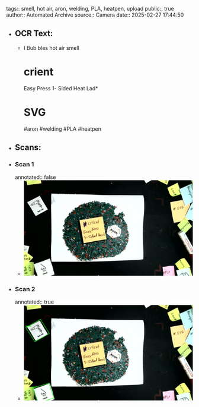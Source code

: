 tags:: smell, hot air, aron, welding, PLA, heatpen, upload
public:: true
author:: Automated Archive
source:: Camera
date:: 2025-02-27 17:44:50

- ## OCR Text:
	- I Bub
	  bles
	  hot air
	  smell
	  # crient
	  Easy Press
	  1- Sided Heat
	  Lad*
	  # SVG
	  #aron
	  #welding
	  #PLA
	  #heatpen
- ## Scans:
- ### Scan 1
  annotated:: false
	- ![./assets/scans/2025-02-27T17-44-50-8761.jpg](./assets/scans/2025-02-27T17-44-50-8761.jpg)
- ### Scan 2
  annotated:: true
	- ![./assets/scans/2025-02-27T17-44-50-9011.jpg](./assets/scans/2025-02-27T17-44-50-9011.jpg)